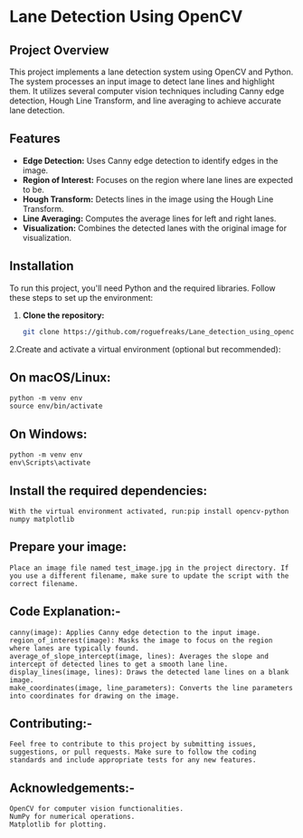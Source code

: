 # Lane Detection Using OpenCV

## Project Overview

This project implements a lane detection system using OpenCV and Python. The system processes an input image to detect lane lines and highlight them. It utilizes several computer vision techniques including Canny edge detection, Hough Line Transform, and line averaging to achieve accurate lane detection.

## Features

- **Edge Detection:** Uses Canny edge detection to identify edges in the image.
- **Region of Interest:** Focuses on the region where lane lines are expected to be.
- **Hough Transform:** Detects lines in the image using the Hough Line Transform.
- **Line Averaging:** Computes the average lines for left and right lanes.
- **Visualization:** Combines the detected lanes with the original image for visualization.

## Installation

To run this project, you'll need Python and the required libraries. Follow these steps to set up the environment:

1. **Clone the repository:**

   ```bash
   git clone https://github.com/roguefreaks/Lane_detection_using_opencv
2.Create and activate a virtual environment (optional but recommended):
 ## On macOS/Linux:
    python -m venv env
    source env/bin/activate
 ##  On Windows:
    python -m venv env
    env\Scripts\activate
##  Install the required dependencies:

    With the virtual environment activated, run:pip install opencv-python numpy matplotlib
##  Prepare your image:

    Place an image file named test_image.jpg in the project directory. If you use a different filename, make sure to update the script with the correct filename.
##  Code Explanation:-
    canny(image): Applies Canny edge detection to the input image.
    region_of_interest(image): Masks the image to focus on the region where lanes are typically found.
    average_of_slope_intercept(image, lines): Averages the slope and intercept of detected lines to get a smooth lane line.
    display_lines(image, lines): Draws the detected lane lines on a blank image.
    make_coordinates(image, line_parameters): Converts the line parameters into coordinates for drawing on the image.
##  Contributing:-
    Feel free to contribute to this project by submitting issues, suggestions, or pull requests. Make sure to follow the coding standards and include appropriate tests for any new features.
##  Acknowledgements:-
    OpenCV for computer vision functionalities.
    NumPy for numerical operations.
    Matplotlib for plotting.


